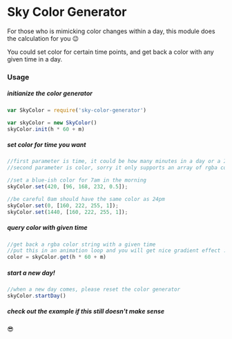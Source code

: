 # Sky Color Generator

For those who is mimicking color changes within a day, this module does the calculation for you :wink:

You could set color for certain time points, and get back a color with any given time in a day.

### Usage


##### initianize the color generator

```js
var SkyColor = require('sky-color-generator')

var skyColor = new SkyColor()
skyColor.init(h * 60 + m)
```

##### set color for time you want
```js
//first parameter is time, it could be how many minutes in a day or a ISO 8601 format time
//second parameter is color, sorry it only supports an array of rgba color now

//set a blue-ish color for 7am in the morning
skyColor.set(420, [96, 168, 232, 0.5]);

//be careful 0am should have the same color as 24pm
skyColor.set(0, [160, 222, 255, 1]);
skyColor.set(1440, [160, 222, 255, 1]);
```

##### query color with given time
```js
//get back a rgba color string with a given time
//put this in an animation loop and you will get nice gradient effect :)
color = skyColor.get(h * 60 + m)
```

##### start a new day!
```js
//when a new day comes, please reset the color generator
skyColor.startDay()
```

##### check out the example if this still doesn't make sense

:sunglasses:
